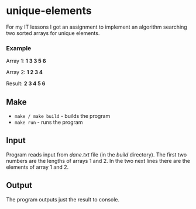 # unique-elements

For my IT lessons I got an assignment to implement an algorithm searching two sorted arrays for unique elements.

### Example

Array 1: **1 3 3 5 6**

Array 2: **1 2 3 4**

Result: **2 3 4 5 6**

## Make

- `make / make build` - builds the program
- `make run` - runs the program

## Input

Program reads input from _dane.txt_ file (in the _build_ directory). The first two numbers are the lengths of arrays 1 and 2. In the two next lines there are the elements of array 1 and 2.

## Output

The program outputs just the result to console.
